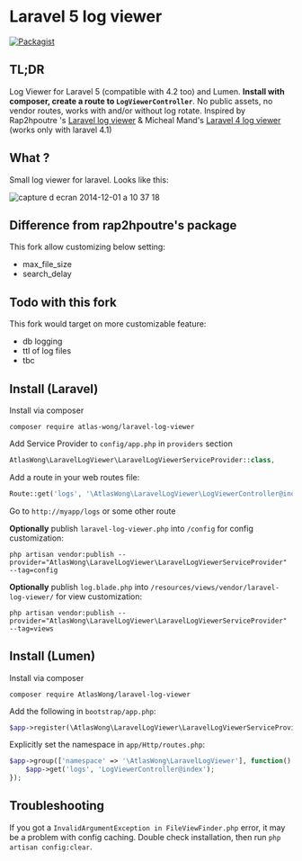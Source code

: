 Laravel 5 log viewer
======================

[![Packagist](https://img.shields.io/packagist/v/atlas-wong/laravel-log-viewer.svg)]()

TL;DR
-----
Log Viewer for Laravel 5 (compatible with 4.2 too) and Lumen. **Install with composer, create a route to `LogViewerController`**. No public assets, no vendor routes, works with and/or without log rotate. 
Inspired by 
Rap2hpoutre 's [Laravel log viewer](https://github.com/rap2hpoutre/laravel-log-viewer) &
Micheal Mand's [Laravel 4 log viewer](https://github.com/mikemand/logviewer) (works only with laravel 4.1)

What ?
------
Small log viewer for laravel. Looks like this:

![capture d ecran 2014-12-01 a 10 37 18](https://cloud.githubusercontent.com/assets/1575946/5243642/8a00b83a-7946-11e4-8bad-5c705f328bcc.png)

Difference from rap2hpoutre's package
---------------------------------
This fork allow customizing below setting:
- max_file_size
- search_delay

Todo with this fork
--------------------
This fork would target on more customizable feature:
- db logging
- ttl of log files
- tbc


Install (Laravel)
-----------------
Install via composer
```
composer require atlas-wong/laravel-log-viewer
```

Add Service Provider to `config/app.php` in `providers` section
```php
AtlasWong\LaravelLogViewer\LaravelLogViewerServiceProvider::class,
```

Add a route in your web routes file:
```php 
Route::get('logs', '\AtlasWong\LaravelLogViewer\LogViewerController@index');
```

Go to `http://myapp/logs` or some other route

**Optionally** publish `laravel-log-viewer.php` into `/config` for config customization:

```
php artisan vendor:publish --provider="AtlasWong\LaravelLogViewer\LaravelLogViewerServiceProvider" --tag=config
``` 

**Optionally** publish `log.blade.php` into `/resources/views/vendor/laravel-log-viewer/` for view customization:

```
php artisan vendor:publish --provider="AtlasWong\LaravelLogViewer\LaravelLogViewerServiceProvider" --tag=views
``` 

Install (Lumen)
---------------

Install via composer
```
composer require AtlasWong/laravel-log-viewer
```

Add the following in `bootstrap/app.php`:
```php
$app->register(\AtlasWong\LaravelLogViewer\LaravelLogViewerServiceProvider::class);
```

Explicitly set the namespace in `app/Http/routes.php`:
```php
$app->group(['namespace' => '\AtlasWong\LaravelLogViewer'], function() use ($app) {
    $app->get('logs', 'LogViewerController@index');
});
```

Troubleshooting
---------------

If you got a `InvalidArgumentException in FileViewFinder.php` error, it may be a problem with config caching. Double check installation, then run `php artisan config:clear`.

